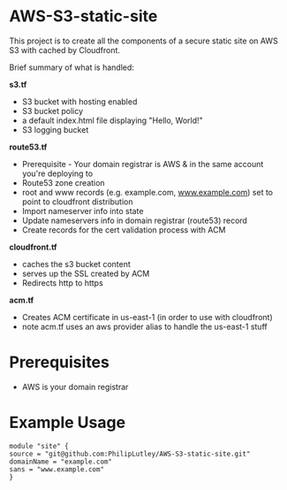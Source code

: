 # AWS-S3-static-site

This project is to create all the components of a secure static site on AWS S3 with cached by Cloudfront.

Brief summary of what is handled:

**s3.tf**
* S3 bucket with hosting enabled
* S3 bucket policy
* a default index.html file displaying "Hello, World!"
* S3 logging bucket

**route53.tf**
* Prerequisite - Your domain registrar is AWS & in the same account you're deploying to
* Route53 zone creation
* root and www records (e.g. example.com, www.example.com) set to point to cloudfront distribution
* Import nameserver info into state
* Update nameservers info in domain registrar (route53) record
* Create records for the cert validation process with ACM

**cloudfront.tf**
* caches the s3 bucket content
* serves up the SSL created by ACM
* Redirects http to https

**acm.tf**
* Creates ACM certificate in us-east-1 (in order to use with cloudfront)
* note acm.tf uses an aws provider alias to handle the us-east-1 stuff

# Prerequisites
* AWS is your domain registrar

# Example Usage
```hcl
module "site" {
source = "git@github.com:PhilipLutley/AWS-S3-static-site.git"
domainName = "example.com"
sans = "www.example.com"
}